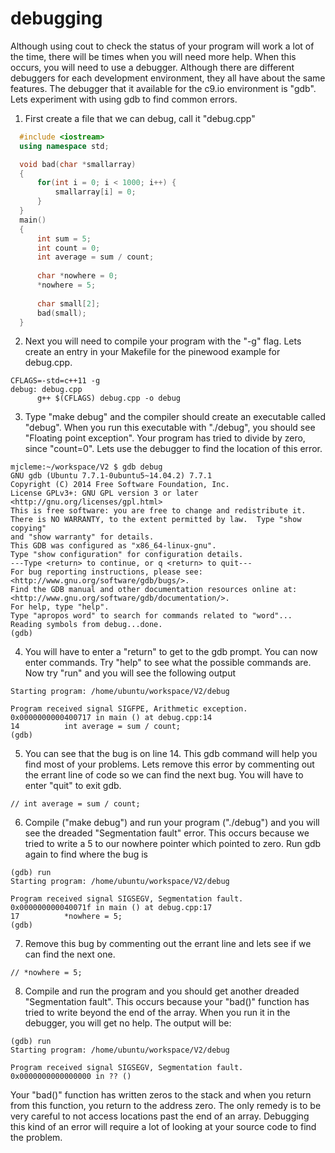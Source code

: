 # debugging
Although using cout to check the status of your program will work a lot of the time, there will be times when you will need more help.  When this occurs, you will need to use a debugger.  Although there are different debuggers for each development environment, they all have about the same features.  The debugger that it available for the c9.io environment is "gdb".  Lets experiment with using gdb to find common errors.

1. First create a file that we can debug, call it "debug.cpp"
  ```c++
	#include <iostream>
	using namespace std;

	void bad(char *smallarray)
	{
		for(int i = 0; i < 1000; i++) {
			smallarray[i] = 0;
		}
	}
	main()
	{
		int sum = 5;
		int count = 0;
		int average = sum / count;
    
		char *nowhere = 0;
		*nowhere = 5;
    
		char small[2];
		bad(small);
	}
  ```
2. Next you will need to compile your program with the "-g" flag.  Lets create an entry in your Makefile for the pinewood example for debug.cpp.

  ```
CFLAGS=-std=c++11 -g
debug: debug.cpp
		g++ $(CFLAGS) debug.cpp -o debug
  ```
3. Type "make debug" and the compiler should create an executable called "debug".  When you run this executable with "./debug", you should see "Floating point exception".  Your program has tried to divide by zero, since "count=0".  Lets use the debugger to find the location of this error.

  ```
mjcleme:~/workspace/V2 $ gdb debug
GNU gdb (Ubuntu 7.7.1-0ubuntu5~14.04.2) 7.7.1
Copyright (C) 2014 Free Software Foundation, Inc.
License GPLv3+: GNU GPL version 3 or later <http://gnu.org/licenses/gpl.html>
This is free software: you are free to change and redistribute it.
There is NO WARRANTY, to the extent permitted by law.  Type "show copying"
and "show warranty" for details.
This GDB was configured as "x86_64-linux-gnu".
Type "show configuration" for configuration details.
---Type <return> to continue, or q <return> to quit---
For bug reporting instructions, please see:
<http://www.gnu.org/software/gdb/bugs/>.
Find the GDB manual and other documentation resources online at:
<http://www.gnu.org/software/gdb/documentation/>.
For help, type "help".
Type "apropos word" to search for commands related to "word"...
Reading symbols from debug...done.
(gdb) 
  ```
4. You will have to enter a "return" to get to the gdb prompt.  You can now enter commands.  Try "help" to see what the possible commands are.  Now try "run" and you will see the following output
  ```
Starting program: /home/ubuntu/workspace/V2/debug 

Program received signal SIGFPE, Arithmetic exception.
0x0000000000400717 in main () at debug.cpp:14
14          int average = sum / count;
(gdb) 
  ```
5. You can see that the bug is on line 14.  This gdb command will help you find most of your problems.  Lets remove this error by commenting out the errant line of code so we can find the next bug.  You will have to enter "quit" to exit gdb.

  ```
// int average = sum / count;
  ```
6. Compile ("make debug") and run your program ("./debug") and you will see the dreaded "Segmentation fault" error.  This occurs because we tried to write a 5 to our nowhere pointer which pointed to zero.  Run gdb again to find where the bug is
  ```
(gdb) run
Starting program: /home/ubuntu/workspace/V2/debug 

Program received signal SIGSEGV, Segmentation fault.
0x000000000040071f in main () at debug.cpp:17
17          *nowhere = 5;
(gdb) 
  ```
7. Remove this bug by commenting out the errant line and lets see if we can find the next one.

  ```
// *nowhere = 5;
  ```
8. Compile and run the program and you should get another dreaded "Segmentation fault".  This occurs because your "bad()" function has tried to write beyond the end of the array.  When you run it in the debugger, you will get no help.  The output will be:
  ```
(gdb) run
Starting program: /home/ubuntu/workspace/V2/debug 

Program received signal SIGSEGV, Segmentation fault.
0x0000000000000000 in ?? ()
  ```
Your "bad()" function has written zeros to the stack and when you return from this function, you return to the address zero.  The only remedy is to be very careful to not access locations past the end of an array.  Debugging this kind of an error will require a lot of looking at your source code to find the problem.
